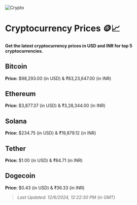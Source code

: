 
![Crypto](https://www.techguide.com.au/wp-content/uploads/2020/11/crypto3.jpeg)

# Cryptocurrency Prices 🪙📈

#### Get the latest cryptocurrency prices in USD and INR for top 5 cryptocurrencies.

## Bitcoin

**Price:** $98,293.00 (in USD) & ₹83,23,647.00 (in INR)

## Ethereum

**Price:** $3,877.37 (in USD) & ₹3,28,344.00 (in INR)

## Solana

**Price:** $234.75 (in USD) & ₹19,879.12 (in INR)

## Tether

**Price:** $1.00 (in USD) & ₹84.71 (in INR)

## Dogecoin

**Price:** $0.43 (in USD) & ₹36.33 (in INR)

> _Last Updated: 12/6/2024, 12:22:30 PM (in GMT)_
